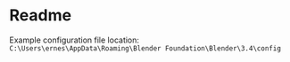 # Readme

Example configuration file location: `C:\Users\ernes\AppData\Roaming\Blender Foundation\Blender\3.4\config`
